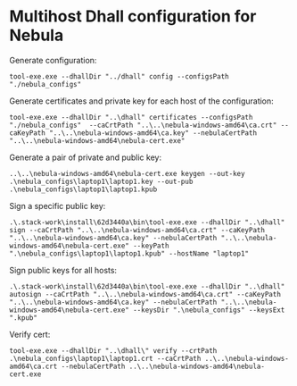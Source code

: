 # Multihost Dhall configuration for Nebula

Generate configuration:
```
tool-exe.exe --dhallDir "../dhall" config --configsPath "./nebula_configs"
```

Generate certificates and private key for each host of the configuration:
```
tool-exe.exe --dhallDir "..\dhall" certificates --configsPath "./nebula_configs"  --caCrtPath "..\..\nebula-windows-amd64\ca.crt" --caKeyPath "..\..\nebula-windows-amd64\ca.key" --nebulaCertPath "..\..\nebula-windows-amd64\nebula-cert.exe"
```

Generate a pair of private and public key:
```
..\..\nebula-windows-amd64\nebula-cert.exe keygen --out-key .\nebula_configs\laptop1\laptop1.key --out-pub .\nebula_configs\laptop1\laptop1.kpub
```

Sign a specific public key:
```
.\.stack-work\install\62d3440a\bin\tool-exe.exe --dhallDir "..\dhall" sign --caCrtPath "..\..\nebula-windows-amd64\ca.crt" --caKeyPath "..\..\nebula-windows-amd64\ca.key" --nebulaCertPath "..\..\nebula-windows-amd64\nebula-cert.exe" --keyPath ".\nebula_configs\laptop1\laptop1.kpub" --hostName "laptop1"
```

Sign public keys for all hosts:
```
.\.stack-work\install\62d3440a\bin\tool-exe.exe --dhallDir "..\dhall" autosign --caCrtPath "..\..\nebula-windows-amd64\ca.crt" --caKeyPath "..\..\nebula-windows-amd64\ca.key" --nebulaCertPath "..\..\nebula-windows-amd64\nebula-cert.exe" --keysDir ".\nebula_configs" --keysExt ".kpub"

```

Verify cert:
```
tool-exe.exe --dhallDir "..\dhall\" verify --crtPath .\nebula_configs\laptop1\laptop1.crt --caCrtPath ..\..\nebula-windows-amd64\ca.crt --nebulaCertPath ..\..\nebula-windows-amd64\nebula-cert.exe
```

